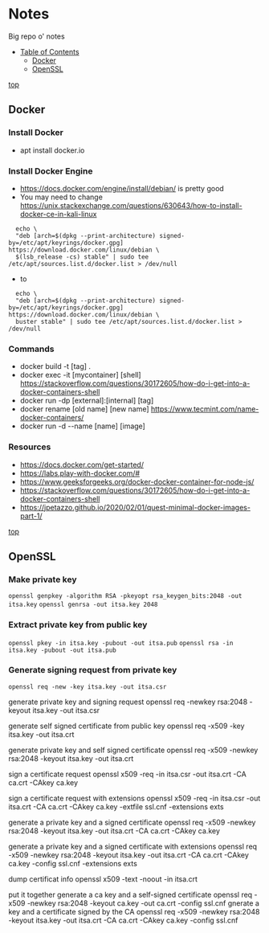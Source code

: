 <a name="top"/>

# Notes
Big repo o' notes

- [Table of Contents](#top)
  - [Docker](#docker)
  - [OpenSSL](#openssl)

[top](#top)

## Docker
### Install Docker
 - apt install docker.io
### Install Docker Engine
 - https://docs.docker.com/engine/install/debian/ is pretty good
 - You may need to change https://unix.stackexchange.com/questions/630643/how-to-install-docker-ce-in-kali-linux
```
  echo \
  "deb [arch=$(dpkg --print-architecture) signed-by=/etc/apt/keyrings/docker.gpg] https://download.docker.com/linux/debian \
  $(lsb_release -cs) stable" | sudo tee /etc/apt/sources.list.d/docker.list > /dev/null
```
 - to
```
  echo \
  "deb [arch=$(dpkg --print-architecture) signed-by=/etc/apt/keyrings/docker.gpg] https://download.docker.com/linux/debian \
  buster stable" | sudo tee /etc/apt/sources.list.d/docker.list > /dev/null
```
 
### Commands
 - docker build -t [tag] .
 - docker exec -it [mycontainer] [shell] https://stackoverflow.com/questions/30172605/how-do-i-get-into-a-docker-containers-shell
 - docker run -dp [external]:[internal] [tag]
 - docker rename [old name] [new name] https://www.tecmint.com/name-docker-containers/
 - docker run -d --name [name] [image]

### Resources
 - https://docs.docker.com/get-started/
 - https://labs.play-with-docker.com/#
 - https://www.geeksforgeeks.org/docker-docker-container-for-node-js/
 - https://stackoverflow.com/questions/30172605/how-do-i-get-into-a-docker-containers-shell
 - https://jpetazzo.github.io/2020/02/01/quest-minimal-docker-images-part-1/

[top](#top)

## OpenSSL
### Make private key
`openssl genpkey -algorithm RSA -pkeyopt rsa_keygen_bits:2048 -out itsa.key`
`openssl genrsa -out itsa.key 2048`

### Extract private key from public key
`openssl pkey -in itsa.key -pubout -out itsa.pub`
`openssl rsa -in itsa.key -pubout -out itsa.pub`

### Generate signing request from private key
`openssl req -new -key itsa.key -out itsa.csr`

generate private key and signing request
openssl req -newkey rsa:2048 -keyout itsa.key -out itsa.csr

generate self signed certificate from public key
openssl req -x509 -key itsa.key -out itsa.crt

generate private key and self signed certificate
openssl req -x509 -newkey rsa:2048 -keyout itsa.key -out itsa.crt

sign a certificate request
openssl x509 -req -in itsa.csr -out itsa.crt -CA ca.crt -CAkey ca.key

sign a certificate request with extensions
openssl x509 -req -in itsa.csr -out itsa.crt -CA ca.crt -CAkey ca.key -extfile ssl.cnf -extensions exts

generate a private key and a signed certificate
openssl req -x509 -newkey rsa:2048 -keyout itsa.key -out itsa.crt -CA ca.crt -CAkey ca.key

generate a private key and a signed certificate with extensions
openssl req -x509 -newkey rsa:2048 -keyout itsa.key -out itsa.crt -CA ca.crt -CAkey ca.key -config ssl.cnf -extensions exts

dump certificat info
openssl x509 -text -noout -in itsa.crt

put it together
generate a ca key and a self-signed certificate
openssl req -x509 -newkey rsa:2048 -keyout ca.key -out ca.crt -config ssl.cnf
gnerate a key and a certificate signed by the CA
openssl req -x509 -newkey rsa:2048 -keyout itsa.key -out itsa.crt -CA ca.crt -CAkey ca.key -config ssl.cnf

